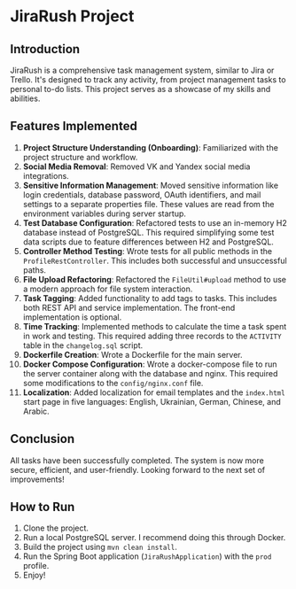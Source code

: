# JiraRush Project

## Introduction
JiraRush is a comprehensive task management system, similar to Jira or Trello. It's designed to track any activity, from project management tasks to personal to-do lists. This project serves as a showcase of my skills and abilities.

## Features Implemented
1. **Project Structure Understanding (Onboarding)**: Familiarized with the project structure and workflow.
2. **Social Media Removal**: Removed VK and Yandex social media integrations.
3. **Sensitive Information Management**: Moved sensitive information like login credentials, database password, OAuth identifiers, and mail settings to a separate properties file. These values are read from the environment variables during server startup.
4. **Test Database Configuration**: Refactored tests to use an in-memory H2 database instead of PostgreSQL. This required simplifying some test data scripts due to feature differences between H2 and PostgreSQL.
5. **Controller Method Testing**: Wrote tests for all public methods in the `ProfileRestController`. This includes both successful and unsuccessful paths.
6. **File Upload Refactoring**: Refactored the `FileUtil#upload` method to use a modern approach for file system interaction.
7. **Task Tagging**: Added functionality to add tags to tasks. This includes both REST API and service implementation. The front-end implementation is optional.
8. **Time Tracking**: Implemented methods to calculate the time a task spent in work and testing. This required adding three records to the `ACTIVITY` table in the `changelog.sql` script.
9. **Dockerfile Creation**: Wrote a Dockerfile for the main server.
10. **Docker Compose Configuration**: Wrote a docker-compose file to run the server container along with the database and nginx. This required some modifications to the `config/nginx.conf` file.
11. **Localization**: Added localization for email templates and the `index.html` start page in five languages: English, Ukrainian, German, Chinese, and Arabic.

## Conclusion
All tasks have been successfully completed. The system is now more secure, efficient, and user-friendly. Looking forward to the next set of improvements!

## How to Run
1. Clone the project.
2. Run a local PostgreSQL server. I recommend doing this through Docker.
3. Build the project using `mvn clean install`.
4. Run the Spring Boot application (`JiraRushApplication`) with the `prod` profile.
5. Enjoy!
